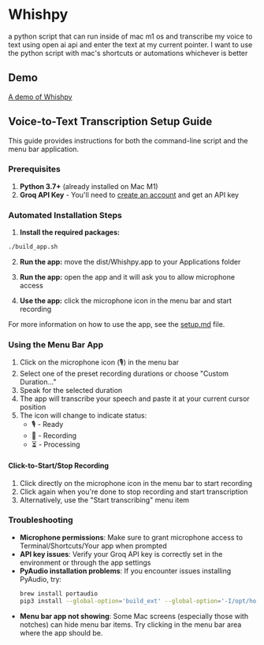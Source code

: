 # Whishpy

a python script that can run inside of mac m1 os and transcribe my voice to text using open ai api and enter the text at my current pointer. 
I want to use the python script with mac's shortcuts or automations whichever is better

## Demo

[A demo of Whishpy](https://youtu.be/-CVD5dJUDyU)

## Voice-to-Text Transcription Setup Guide

This guide provides instructions for both the command-line script and the menu bar application.

### Prerequisites

1. **Python 3.7+** (already installed on Mac M1)
2. **Groq API Key** - You'll need to [create an account](https://platform.groq.com/signup) and get an API key

### Automated Installation Steps

1. **Install the required packages:**

```bash
./build_app.sh
```

2. **Run the app:**
move the dist/Whishpy.app to your Applications folder

3. **Run the app:**
open the app and it will ask you to allow microphone access

4. **Use the app:**
click the microphone icon in the menu bar and start recording

For more information on how to use the app, see the [setup.md](setup.md) file.


### Using the Menu Bar App

1. Click on the microphone icon (🎙️) in the menu bar
2. Select one of the preset recording durations or choose "Custom Duration..."
3. Speak for the selected duration
4. The app will transcribe your speech and paste it at your current cursor position
5. The icon will change to indicate status:
   - 🎙️ - Ready
   - 🔴 - Recording
   - ⏳ - Processing

#### Click-to-Start/Stop Recording
1. Click directly on the microphone icon in the menu bar to start recording
2. Click again when you're done to stop recording and start transcription
3. Alternatively, use the "Start transcribing" menu item

### Troubleshooting

- **Microphone permissions**: Make sure to grant microphone access to Terminal/Shortcuts/Your app when prompted
- **API key issues**: Verify your Groq API key is correctly set in the environment or through the app settings
- **PyAudio installation problems**: If you encounter issues installing PyAudio, try:
  ```bash
  brew install portaudio
  pip3 install --global-option='build_ext' --global-option='-I/opt/homebrew/include' --global-option='-L/opt/homebrew/lib' pyaudio
  ```
- **Menu bar app not showing**: Some Mac screens (especially those with notches) can hide menu bar items. Try clicking in the menu bar area where the app should be.
